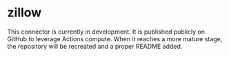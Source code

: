 # zillow

This connector is currently in development. It is published publicly on GitHub to leverage Actions compute. When it reaches a more mature stage, the repository will be recreated and a proper README added.